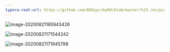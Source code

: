 ```yaml
---
typora-root-url: https://github.com/BUGyyc/myMd/blob/master/%23.res/pic
---
```


![image-20200821165943426](..\#.res\pic\image-20200821165943426.png)

![image-20200821171544242](/image-20200821171544242.png)

![image-20200821171945798](/image-20200821171945798.png)